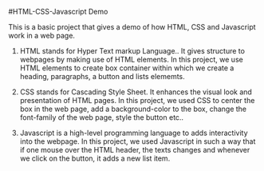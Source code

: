 #HTML-CSS-Javascript Demo

This is a basic project that gives a demo of how HTML, CSS and Javascript work in a web page.

1. HTML stands for Hyper Text markup Language.. It gives structure to webpages by making use of HTML elements. In this project, we use HTML elements to create box container within which we create a heading, paragraphs, a button and lists elememts.

2. CSS stands for Cascading Style Sheet. It enhances the visual look and presentation of HTML pages. In this project, we used CSS to center the box in the web page, add a background-color to the box, change the font-family of the web page, style the button etc..

3. Javascript is a high-level programming language to adds interactivity into the webpage. In this project, we used Javascript in such a way that if one mouse over the HTML header, the texts changes and whenever we click on the button, it adds a new list item.
